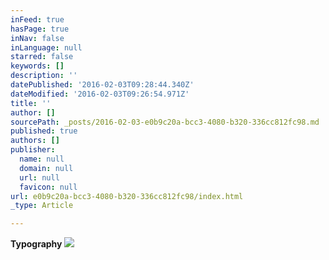 ```yaml
---
inFeed: true
hasPage: true
inNav: false
inLanguage: null
starred: false
keywords: []
description: ''
datePublished: '2016-02-03T09:28:44.340Z'
dateModified: '2016-02-03T09:26:54.971Z'
title: ''
author: []
sourcePath: _posts/2016-02-03-e0b9c20a-bcc3-4080-b320-336cc812fc98.md
published: true
authors: []
publisher:
  name: null
  domain: null
  url: null
  favicon: null
url: e0b9c20a-bcc3-4080-b320-336cc812fc98/index.html
_type: Article

---
```

**Typography**
![](https://the-grid-user-content.s3-us-west-2.amazonaws.com/f540ab14-9d90-4521-93ea-8948cdc25004.png)